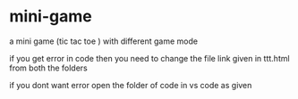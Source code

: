 # mini-game
a mini game (tic tac toe ) with different  game mode


if you get error in code 
then you need to change the file link given in ttt.html from both the folders

if you dont want error open the folder of code in vs code as given
